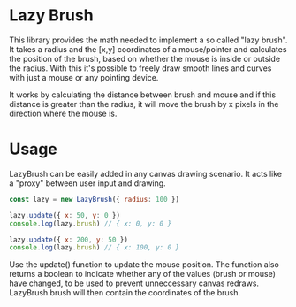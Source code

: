 # Lazy Brush

This library provides the math needed to implement a so called "lazy brush".
It takes a radius and the [x,y] coordinates of a mouse/pointer and calculates the position of the brush, based on whether the mouse is inside or outside the radius.
With this it's possible to freely draw smooth lines and curves with just a mouse or any pointing device.

It works by calculating the distance between brush and mouse and if this distance is greater than the radius, it will move the brush by x pixels in the direction where the mouse is.

# Usage

LazyBrush can be easily added in any canvas drawing scenario. It acts like a "proxy" between user input and drawing.

```javascript
const lazy = new LazyBrush({ radius: 100 })

lazy.update({ x: 50, y: 0 })
console.log(lazy.brush) // { x: 0, y: 0 }

lazy.update({ x: 200, y: 50 })
console.log(lazy.brush) // { x: 100, y: 0 }
```

Use the update() function to update the mouse position. The function also returns a boolean to indicate whether any of the values (brush or mouse) have changed, to be used to prevent unneccessary canvas redraws.
LazyBrush.brush will then contain the coordinates of the brush.
